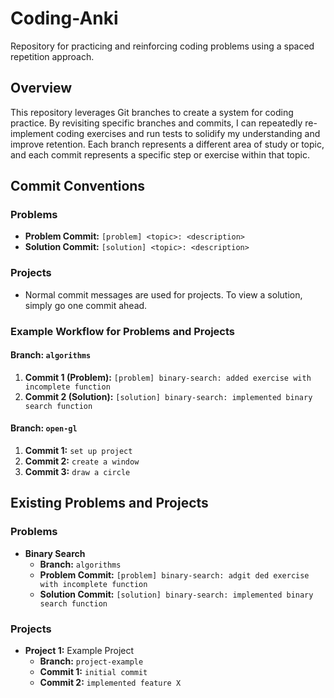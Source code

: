 # Coding-Anki
Repository for practicing and reinforcing coding problems using a spaced repetition approach.

## Overview
This repository leverages Git branches to create a system for coding practice. By revisiting specific branches and commits, I can repeatedly re-implement coding exercises and run tests to solidify my understanding and improve retention. Each branch represents a different area of study or topic, and each commit represents a specific step or exercise within that topic.

## Commit Conventions
### Problems
- **Problem Commit:** `[problem] <topic>: <description>`
- **Solution Commit:** `[solution] <topic>: <description>`

### Projects
- Normal commit messages are used for projects. To view a solution, simply go one commit ahead.

### Example Workflow for Problems and Projects
#### Branch: `algorithms`
1. **Commit 1 (Problem):** `[problem] binary-search: added exercise with incomplete function`
2. **Commit 2 (Solution):** `[solution] binary-search: implemented binary search function`
#### Branch: `open-gl`
1. **Commit 1:** `set up project`
2. **Commit 2:** `create a window`
3. **Commit 3:** `draw a circle`
   
## Existing Problems and Projects
### Problems
- **Binary Search**
  - **Branch:** `algorithms`
  - **Problem Commit:** `[problem] binary-search: adgit ded exercise with incomplete function`
  - **Solution Commit:** `[solution] binary-search: implemented binary search function`

### Projects
- **Project 1:** Example Project
  - **Branch:** `project-example`
  - **Commit 1:** `initial commit`
  - **Commit 2:** `implemented feature X`
